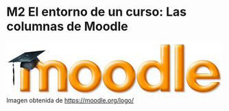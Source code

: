 
# M2 El entorno de un curso: Las columnas de Moodle

![](img/logo-1024x254.jpg)
Imagen obtenida de https://moodle.org/logo/
